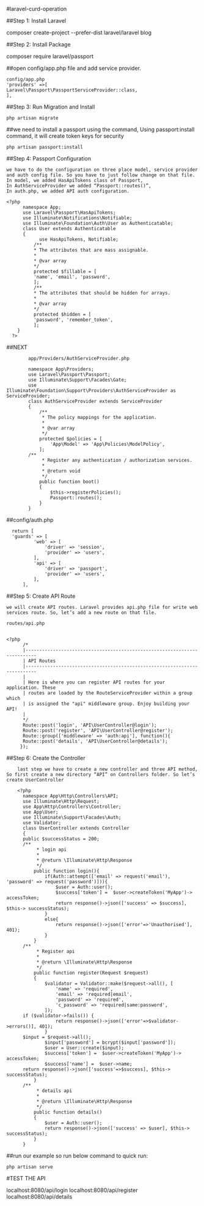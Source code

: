 #laravel-curd-operation

##Step 1: Install Laravel

   composer create-project --prefer-dist laravel/laravel blog
   
##Step 2: Install Package

  composer require laravel/passport
  
##open config/app.php file and add service provider.

    config/app.php
    'providers' =>[
    Laravel\Passport\PassportServiceProvider::class,
    ],

##Step 3: Run Migration and Install

    php artisan migrate

##we need to install a passport using the command, Using passport:install command, it will create token keys for security

    php artisan passport:install

##Step 4: Passport Configuration

    we have to do the configuration on three place model, service provider and auth config file. So you have to just follow change on that file.
    In model, we added HasApiTokens class of Passport,
    In AuthServiceProvider we added “Passport::routes()”,
    In auth.php, we added API auth configuration.
    
    <?php
          namespace App;
          use Laravel\Passport\HasApiTokens;
          use Illuminate\Notifications\Notifiable;
          use Illuminate\Foundation\Auth\User as Authenticatable;
          class User extends Authenticatable
          {
                use HasApiTokens, Notifiable;
              /**
              * The attributes that are mass assignable.
              *
              * @var array
              */
              protected $fillable = [
              'name', 'email', 'password',
              ];
              /**
              * The attributes that should be hidden for arrays.
              *
              * @var array
              */
              protected $hidden = [
              'password', 'remember_token',
              ];
        }
      ?>
   
##NEXT

            app/Providers/AuthServiceProvider.php

            namespace App\Providers;
            use Laravel\Passport\Passport; 
            use Illuminate\Support\Facades\Gate; 
            use Illuminate\Foundation\Support\Providers\AuthServiceProvider as ServiceProvider;
            class AuthServiceProvider extends ServiceProvider 
            { 
                /** 
                 * The policy mappings for the application. 
                 * 
                 * @var array 
                 */ 
                protected $policies = [ 
                    'App\Model' => 'App\Policies\ModelPolicy', 
                ];
            /** 
                 * Register any authentication / authorization services. 
                 * 
                 * @return void 
                 */ 
                public function boot() 
                { 
                    $this->registerPolicies(); 
                    Passport::routes(); 
                } 
            }


##config/auth.php

      return [
      'guards' => [ 
              'web' => [ 
                  'driver' => 'session', 
                  'provider' => 'users', 
              ], 
              'api' => [ 
                  'driver' => 'passport', 
                  'provider' => 'users', 
              ], 
          ],
    
    
##Step 5: Create API Route

    we will create API routes. Laravel provides api.php file for write web services route. So, let’s add a new route on that file.
    
    routes/api.php
    
    
    <?php
          /*
          |--------------------------------------------------------------------------
          | API Routes
          |--------------------------------------------------------------------------
          |
          | Here is where you can register API routes for your application. These
          | routes are loaded by the RouteServiceProvider within a group which
          | is assigned the "api" middleware group. Enjoy building your API!
          |
          */
          Route::post('login', 'API\UserController@login');
          Route::post('register', 'API\UserController@register');
          Route::group(['middleware' => 'auth:api'], function(){
          Route::post('details', 'API\UserController@details');
         });
         
         
   ##Step 6: Create the Controller
   
        last step we have to create a new controller and three API method, So first create a new directory “API” on Controllers folder. So let’s create UserController 
        
        <?php
          namespace App\Http\Controllers\API;
          use Illuminate\Http\Request; 
          use App\Http\Controllers\Controller; 
          use App\User; 
          use Illuminate\Support\Facades\Auth; 
          use Validator;
          class UserController extends Controller 
          {
          public $successStatus = 200;
          /** 
               * login api 
               * 
               * @return \Illuminate\Http\Response 
               */ 
              public function login(){ 
                  if(Auth::attempt(['email' => request('email'), 'password' => request('password')])){ 
                      $user = Auth::user(); 
                      $success['token'] =  $user->createToken('MyApp')-> accessToken; 
                      return response()->json(['success' => $success], $this-> successStatus); 
                  } 
                  else{ 
                      return response()->json(['error'=>'Unauthorised'], 401); 
                  } 
              }
          /** 
               * Register api 
               * 
               * @return \Illuminate\Http\Response 
               */ 
              public function register(Request $request) 
              { 
                  $validator = Validator::make($request->all(), [ 
                      'name' => 'required', 
                      'email' => 'required|email', 
                      'password' => 'required', 
                      'c_password' => 'required|same:password', 
                  ]);
          if ($validator->fails()) { 
                      return response()->json(['error'=>$validator->errors()], 401);            
                  }
          $input = $request->all(); 
                  $input['password'] = bcrypt($input['password']); 
                  $user = User::create($input); 
                  $success['token'] =  $user->createToken('MyApp')-> accessToken; 
                  $success['name'] =  $user->name;
          return response()->json(['success'=>$success], $this-> successStatus); 
              }
          /** 
               * details api 
               * 
               * @return \Illuminate\Http\Response 
               */ 
              public function details() 
              { 
                  $user = Auth::user(); 
                  return response()->json(['success' => $user], $this-> successStatus); 
              } 
          }
          
          
 ##run our example so run below command to quick run:
 
    php artisan serve
    
    
 #TEST THE API
 
 localhost:8080/api/login
 localhost:8080/api/register
 localhost:8080/api/details
 
 
 





